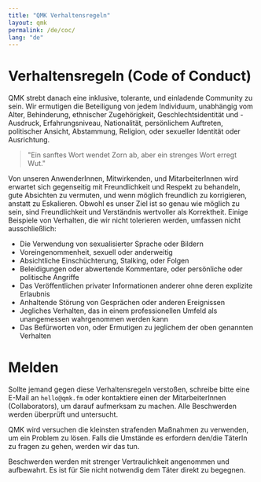 ```yaml
---
title: "QMK Verhaltensregeln"
layout: qmk
permalink: /de/coc/
lang: "de"
---
```


# Verhaltensregeln (Code of Conduct)

QMK strebt danach eine inklusive, tolerante, und einladende Community zu sein. Wir ermutigen die Beteiligung von jedem Individuum, unabhängig vom Alter, Behinderung, ethnischer Zugehörigkeit, Geschlechtsidentität und -Ausdruck, Erfahrungsniveau, Nationalität, persönlichem Auftreten, politischer Ansicht, Abstammung, Religion, oder sexueller Identität oder Ausrichtung.

> "Ein sanftes Wort wendet Zorn ab, aber ein strenges Wort erregt Wut."

Von unseren AnwenderInnen, Mitwirkenden, und MitarbeiterInnen wird erwartet sich gegenseitig mit Freundlichkeit und Respekt zu behandeln, gute Absichten zu vermuten, und wenn möglich freundlich zu korrigieren, anstatt zu Eskalieren. Obwohl es unser Ziel ist so genau wie möglich zu sein, sind Freundlichkeit und Verständnis wertvoller als Korrektheit. Einige Beispiele von Verhalten, die wir nicht tolerieren werden, umfassen nicht ausschließlich:

* Die Verwendung von sexualisierter Sprache oder Bildern
* Voreingenommenheit, sexuell oder anderweitig
* Absichtliche Einschüchterung, Stalking, oder Folgen
* Beleidigungen oder abwertende Kommentare, oder persönliche oder politische Angriffe
* Das Veröffentlichen privater Informationen anderer ohne deren explizite Erlaubnis
* Anhaltende Störung von Gesprächen oder anderen Ereignissen
* Jegliches Verhalten, das in einem professionellen Umfeld als unangemessen wahrgenommen werden kann
* Das Befürworten von, oder Ermutigen zu jeglichem der oben genannten Verhalten

# Melden

Sollte jemand gegen diese Verhaltensregeln verstoßen, schreibe bitte eine E-Mail an `hello@qmk.fm` oder kontaktiere einen der MitarbeiterInnen (Collaborators), um darauf aufmerksam zu machen. Alle Beschwerden werden überprüft und untersucht.

QMK wird versuchen die kleinsten strafenden Maßnahmen zu verwenden, um ein Problem zu lösen. Falls die Umstände es erfordern den/die TäterIn zu fragen zu gehen, werden wir das tun.

Beschwerden werden mit strenger Vertraulichkeit angenommen und aufbewahrt. Es ist für Sie nicht notwendig dem Täter direkt zu begegnen. 
